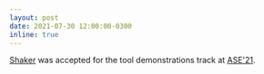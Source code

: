 ```yaml
---
layout: post
date: 2021-07-30 12:00:00-0300
inline: true
---
```


[Shaker](https://star-rg.github.io/shaker) was accepted for the tool demonstrations track at [ASE'21](https://conf.researchr.org/track/ase-2021/ase-2021-tool-demonstrations).